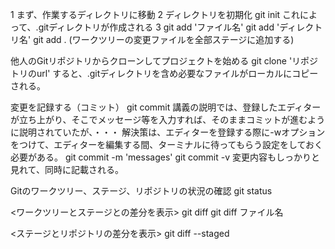 1 まず、作業するディレクトリに移動
2 ディレクトリを初期化  git init これによって、.gitディレクトリが作成される
3 
git add 'ファイル名'
git add 'ディレクトリ名'
git add . (ワークツリーの変更ファイルを全部ステージに追加する)

他人のGitリポジトリからクローンしてプロジェクトを始める
git clone 'リポジトリのurl'
すると、.gitディレクトリを含め必要なファイルがローカルにコピーされる。


変更を記録する（コミット）
git commit 
 講義の説明では、登録したエディターが立ち上がり、そこでメッセージ等を入力すれば、そのままコミットが進むように説明されていたが、・・・
 解決策は、エディターを登録する際に-wオプションをつけて、エディターを編集する間、ターミナルに待ってもらう設定をしておく必要がある。
git commit -m 'messages'
git commit -v 変更内容もしっかりと見れて、同時に記載される。


Gitのワークツリー、ステージ、リポジトリの状況の確認
git status

<ワークツリーとステージとの差分を表示>
git diff
git diff ファイル名

<ステージとリポジトリの差分を表示>
git diff --staged


